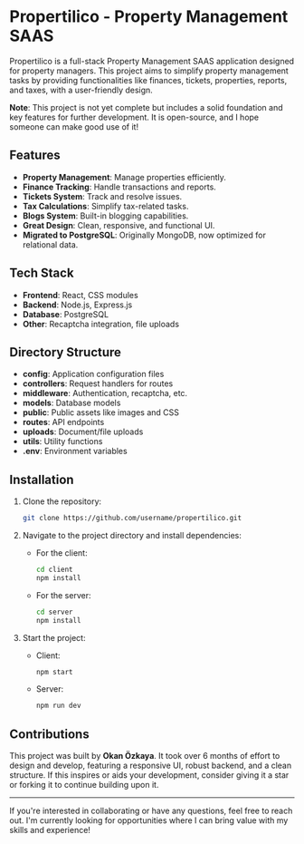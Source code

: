 # Propertilico - Property Management SAAS

Propertilico is a full-stack Property Management SAAS application designed for property managers. This project aims to simplify property management tasks by providing functionalities like finances, tickets, properties, reports, and taxes, with a user-friendly design.

**Note**: This project is not yet complete but includes a solid foundation and key features for further development. It is open-source, and I hope someone can make good use of it!

## Features
- **Property Management**: Manage properties efficiently.
- **Finance Tracking**: Handle transactions and reports.
- **Tickets System**: Track and resolve issues.
- **Tax Calculations**: Simplify tax-related tasks.
- **Blogs System**: Built-in blogging capabilities.
- **Great Design**: Clean, responsive, and functional UI.
- **Migrated to PostgreSQL**: Originally MongoDB, now optimized for relational data.

## Tech Stack
- **Frontend**: React, CSS modules
- **Backend**: Node.js, Express.js
- **Database**: PostgreSQL
- **Other**: Recaptcha integration, file uploads

## Directory Structure
- **config**: Application configuration files
- **controllers**: Request handlers for routes
- **middleware**: Authentication, recaptcha, etc.
- **models**: Database models
- **public**: Public assets like images and CSS
- **routes**: API endpoints
- **uploads**: Document/file uploads
- **utils**: Utility functions
- **.env**: Environment variables

## Installation
1. Clone the repository:
   ```bash
   git clone https://github.com/username/propertilico.git
   ```
2. Navigate to the project directory and install dependencies:
   - For the client:
     ```bash
     cd client
     npm install
     ```
   - For the server:
     ```bash
     cd server
     npm install
     ```

3. Start the project:
   - Client: 
     ```bash
     npm start
     ```
   - Server:
     ```bash
     npm run dev
     ```

## Contributions
This project was built by **Okan Özkaya**. It took over 6 months of effort to design and develop, featuring a responsive UI, robust backend, and a clean structure. If this inspires or aids your development, consider giving it a star or forking it to continue building upon it.

---

If you're interested in collaborating or have any questions, feel free to reach out. I'm currently looking for opportunities where I can bring value with my skills and experience!

